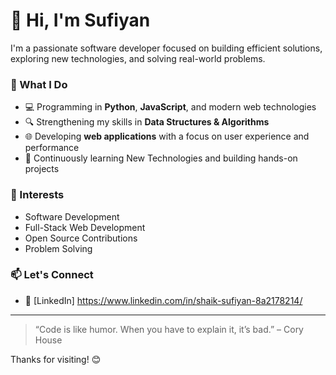# 👋 Hi, I'm Sufiyan

I'm a passionate software developer focused on building efficient solutions, exploring new technologies, and solving real-world problems.

### 🚀 What I Do
- 💻 Programming in **Python**, **JavaScript**, and modern web technologies  
- 🔍 Strengthening my skills in **Data Structures & Algorithms**  
- 🌐 Developing **web applications** with a focus on user experience and performance  
- 🧠 Continuously learning New Technologies and building hands-on projects  

### 📌 Interests
- Software Development  
- Full-Stack Web Development  
- Open Source Contributions  
- Problem Solving  

### 📫 Let's Connect 
- 💼 [LinkedIn]
https://www.linkedin.com/in/shaik-sufiyan-8a2178214/
---

> “Code is like humor. When you have to explain it, it’s bad.” – Cory House

Thanks for visiting! 😊
